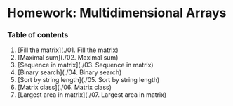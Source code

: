 Homework: Multidimensional Arrays
=================================

### Table of contents

1. [Fill the matrix](./01. Fill the matrix)
1. [Maximal sum](./02. Maximal sum)
1. [Sequence in matrix](./03. Sequence in matrix)
1. [Binary search](./04. Binary search)
1. [Sort by string length](./05. Sort by string length)
1. [Matrix class](./06. Matrix class)
1. [Largest area in matrix](./07. Largest area in matrix)
